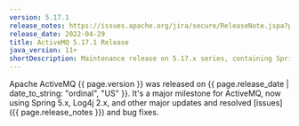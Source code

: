 ```yaml
---
version: 5.17.1
release_notes: https://issues.apache.org/jira/secure/ReleaseNote.jspa?projectId=12311210&version=12351348
release_date: 2022-04-29
title: ActiveMQ 5.17.1 Release
java_version: 11+
shortDescription: Maintenance release on 5.17.x series, containing Spring 5.3.19, XBean 4.21, and a lot of other changes.
---
```

Apache ActiveMQ {{ page.version }} was released on {{ page.release_date | date_to_string: "ordinal", "US" }}. It's a major milestone for ActiveMQ, now using Spring 5.x, Log4j 2.x, and other major updates and resolved [issues]({{ page.release_notes }}) and bug fixes.
